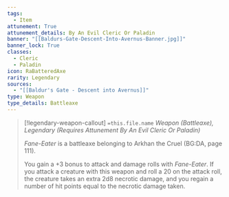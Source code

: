 ```yaml
---
tags:
  - Item
attunement: True
attunement_details: By An Evil Cleric Or Paladin
banner: "[[Baldurs-Gate-Descent-Into-Avernus-Banner.jpg]]"
banner_lock: True
classes:
  - Cleric
  - Paladin
icon: RaBatteredAxe
rarity: Legendary
sources:
  - "[[Baldur's Gate - Descent into Avernus]]"
type: Weapon
type_details: Battleaxe
---
```

>[!legendary-weapon-callout] `=this.file.name`
>*Weapon (Battleaxe), Legendary (Requires Attunement By An Evil Cleric Or Paladin)*
>
>*Fane-Eater* is a battleaxe belonging to Arkhan the Cruel (BG:DA, page 111).
>
>You gain a +3 bonus to attack and damage rolls with *Fane-Eater*. If you attack a creature with this weapon and roll a 20 on the attack roll, the creature takes an extra 2d8 necrotic damage, and you regain a number of hit points equal to the necrotic damage taken.
>
>
